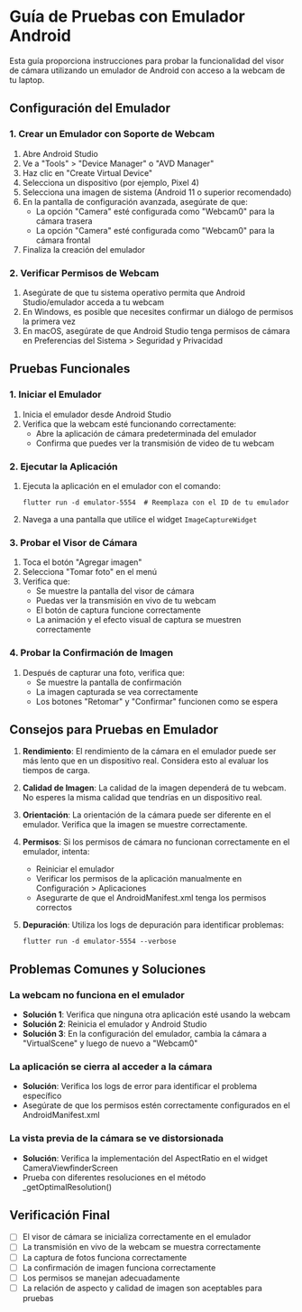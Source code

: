 # Guía de Pruebas con Emulador Android

Esta guía proporciona instrucciones para probar la funcionalidad del visor de cámara utilizando un emulador de Android con acceso a la webcam de tu laptop.

## Configuración del Emulador

### 1. Crear un Emulador con Soporte de Webcam

1. Abre Android Studio
2. Ve a "Tools" > "Device Manager" o "AVD Manager"
3. Haz clic en "Create Virtual Device"
4. Selecciona un dispositivo (por ejemplo, Pixel 4)
5. Selecciona una imagen de sistema (Android 11 o superior recomendado)
6. En la pantalla de configuración avanzada, asegúrate de que:
   - La opción "Camera" esté configurada como "Webcam0" para la cámara trasera
   - La opción "Camera" esté configurada como "Webcam0" para la cámara frontal
7. Finaliza la creación del emulador

### 2. Verificar Permisos de Webcam

1. Asegúrate de que tu sistema operativo permita que Android Studio/emulador acceda a tu webcam
2. En Windows, es posible que necesites confirmar un diálogo de permisos la primera vez
3. En macOS, asegúrate de que Android Studio tenga permisos de cámara en Preferencias del Sistema > Seguridad y Privacidad

## Pruebas Funcionales

### 1. Iniciar el Emulador

1. Inicia el emulador desde Android Studio
2. Verifica que la webcam esté funcionando correctamente:
   - Abre la aplicación de cámara predeterminada del emulador
   - Confirma que puedes ver la transmisión de video de tu webcam

### 2. Ejecutar la Aplicación

1. Ejecuta la aplicación en el emulador con el comando:
   ```
   flutter run -d emulator-5554  # Reemplaza con el ID de tu emulador
   ```
2. Navega a una pantalla que utilice el widget `ImageCaptureWidget`

### 3. Probar el Visor de Cámara

1. Toca el botón "Agregar imagen"
2. Selecciona "Tomar foto" en el menú
3. Verifica que:
   - Se muestre la pantalla del visor de cámara
   - Puedas ver la transmisión en vivo de tu webcam
   - El botón de captura funcione correctamente
   - La animación y el efecto visual de captura se muestren correctamente

### 4. Probar la Confirmación de Imagen

1. Después de capturar una foto, verifica que:
   - Se muestre la pantalla de confirmación
   - La imagen capturada se vea correctamente
   - Los botones "Retomar" y "Confirmar" funcionen como se espera

## Consejos para Pruebas en Emulador

1. **Rendimiento**: El rendimiento de la cámara en el emulador puede ser más lento que en un dispositivo real. Considera esto al evaluar los tiempos de carga.

2. **Calidad de Imagen**: La calidad de la imagen dependerá de tu webcam. No esperes la misma calidad que tendrías en un dispositivo real.

3. **Orientación**: La orientación de la cámara puede ser diferente en el emulador. Verifica que la imagen se muestre correctamente.

4. **Permisos**: Si los permisos de cámara no funcionan correctamente en el emulador, intenta:
   - Reiniciar el emulador
   - Verificar los permisos de la aplicación manualmente en Configuración > Aplicaciones
   - Asegurarte de que el AndroidManifest.xml tenga los permisos correctos

5. **Depuración**: Utiliza los logs de depuración para identificar problemas:
   ```
   flutter run -d emulator-5554 --verbose
   ```

## Problemas Comunes y Soluciones

### La webcam no funciona en el emulador

- **Solución 1**: Verifica que ninguna otra aplicación esté usando la webcam
- **Solución 2**: Reinicia el emulador y Android Studio
- **Solución 3**: En la configuración del emulador, cambia la cámara a "VirtualScene" y luego de nuevo a "Webcam0"

### La aplicación se cierra al acceder a la cámara

- **Solución**: Verifica los logs de error para identificar el problema específico
- Asegúrate de que los permisos estén correctamente configurados en el AndroidManifest.xml

### La vista previa de la cámara se ve distorsionada

- **Solución**: Verifica la implementación del AspectRatio en el widget CameraViewfinderScreen
- Prueba con diferentes resoluciones en el método _getOptimalResolution()

## Verificación Final

- [ ] El visor de cámara se inicializa correctamente en el emulador
- [ ] La transmisión en vivo de la webcam se muestra correctamente
- [ ] La captura de fotos funciona correctamente
- [ ] La confirmación de imagen funciona correctamente
- [ ] Los permisos se manejan adecuadamente
- [ ] La relación de aspecto y calidad de imagen son aceptables para pruebas